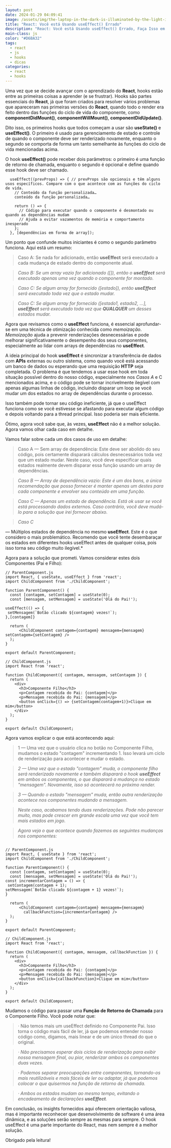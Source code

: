 ```yaml
---
layout: post
date: 2024-01-29 04:09:41
image: /assets/img/the-laptop-in-the-dark-is-illuminated-by-the-light-in-the-style-of-colorful-minimalism-post-processing-bold-chromaticity-kodak-aerochrome-melting-colourful-light-cyan-and-orange-.png
title: "React: Você está Usando useEffect() Errado"
description: "React: Você está Usando useEffect() Errado, Faça Isso em Vez Disso"
main-class: js
color: "#D6BA32"
tags:
  - react
  - js
  - hooks
  - dicas
categories:
  - react
  - hooks
---
```



Uma vez que se decide avançar com o aprendizado do **React**, hooks estão entre as primeiras coisas a aprender (e se frustrar). Hooks são partes essenciais do **React**, já que foram criados para resolver vários problemas que apareceram nas primeiras versões do **React**, quando todo o render era feito dentro das funções do ciclo de vida do componente, como **componentDidMount()**, **componentWillMount()**, **componentDidUpdate()**.

Dito isso, os primeiros hooks que todos começam a usar são **useState()** e **useEffect()**. O primeiro é usado para gerenciamento de estado e controle de quando o componente deve ser renderizado novamente, enquanto o segundo se comporta de forma um tanto semelhante às funções do ciclo de vida mencionadas acima.

O hook **useEffect()** pode receber dois parâmetros: o primeiro é uma função de retorno de chamada, enquanto o segundo é opcional e define quando esse hook deve ser chamado.


```
  useEffect((prevProps) => { // prevProps são opcionais e têm alguns usos específicos. Compare com o que acontece com as funções do ciclo de vida.
    // Conteúdo da função personalizada…
    conteúdo da função personalizada…

    return () => {
      // Código para executar quando o componente é desmontado ou quando as dependências mudam
      // Ajuda a evitar vazamentos de memória e comportamento inesperado
    };
  }, [dependências em forma de array]);
```


Um ponto que confunde muitos iniciantes é como o segundo parâmetro funciona. Aqui está um resumo:

> Caso A: Se nada for adicionado, então **useEffect** será executado a cada mudança de estado dentro do componente atual.

> *Caso B: Se um array vazio for adicionado ([]), então o **useEffect** será executado apenas uma vez quando o componente for montado.*

> *Caso C: Se algum array for fornecido ([estado]), então **useEffect** será executado toda vez que o estado mudar.*

> *Caso C: Se algum array for fornecido ([estado1, estado2, …], **useEffect** será executado toda vez que **QUALQUER** um desses estados mudar.*

Agora que revisamos como o **useEffect** funciona, é essencial aprofundar-se em uma técnica de otimização conhecida como *memoização*. *Memoização* ajuda a prevenir renderizações desnecessárias e pode melhorar significativamente o desempenho dos seus componentes, especialmente ao lidar com arrays de dependências no **useEffect**.


A ideia principal do hook **useEffect** é sincronizar a transferência de dados com **APIs** externas ou outro sistema, como quando você está acessando um banco de dados ou esperando que uma requisição **HTTP** seja completada. O problema é que tendemos a usar esse hook em toda situação possível dentro do nosso código, especialmente nos *Casos A* e C mencionados acima, e o código pode se tornar incrivelmente ilegível com apenas algumas linhas de código, incluindo disparar um loop se você mudar um dos estados no array de dependências durante o processo.


Isso também pode tornar seu código ineficiente, já que o useEffect funciona como se você estivesse se afastando para executar algum código e depois voltando para a thread principal. Isso poderia ser mais eficiente.

Ótimo, agora você sabe que, às vezes, **useEffect** não é a melhor solução. Agora vamos olhar cada caso em detalhe.


Vamos falar sobre cada um dos casos de uso em detalhe:



> Caso A — Sem array de dependência: Este deve ser abolido do seu código, pois certamente disparará cálculos desnecessários toda vez que um estado mudar. Neste caso, você deve especificar quais estados realmente devem disparar essa função usando um array de dependências.

> *Caso B — Array de dependência vazio: Este é um dos bons, a única recomendação que posso fornecer é manter apenas um destes para cada componente e envolver seu conteúdo em uma função.*

> *Caso C — Apenas um estado de dependência. Está ok usar se você está processando dados externos. Caso contrário, você deve mudá-lo para a solução que irei fornecer abaixo.*

> *Caso C*

 — Múltiplos estados de dependência no mesmo **useEffect**. Este é o que considero o mais problemático. Recomendo que você tente desembaraçar os estados em diferentes hooks useEffect antes de qualquer coisa, pois isso torna seu código muito ilegível.*

Agora para a solução que prometi. Vamos considerar estes dois Componentes (Pai e Filho):


```
// ParentComponent.js
import React, { useState, useEffect } from 'react';
import ChildComponent from './ChildComponent';

function ParentComponent() {
  const [contagem, setContagem] = useState(0);
  const [mensagem, setMensagem] = useState('Olá do Pai!');

useEffect(() => {
 setMensagem(`Botão clicado ${contagem} vezes!`);
},[contagem]}

  return (
      <ChildComponent contagem={contagem} mensagem={mensagem} setContagem={setContagem} />
  );
}

export default ParentComponent;

// ChildComponent.js
import React from 'react';

function ChildComponent({ contagem, mensagem, setContagem }) {
  return (
    <div>
      <h3>Componente Filho</h3>
      <p>Contagem recebida do Pai: {contagem}</p>
      <p>Mensagem recebida do Pai: {mensagem}</p>
      <button onClick={() => {setContagem(contagem+1)}>Clique em mim</button>
    </div>
  );
}

export default ChildComponent;
```



Agora vamos explicar o que está acontecendo aqui:

> 1 — Uma vez que o usuário clica no botão no Componente Filho, mudamos o estado "contagem" incrementando 1. Isso levará um ciclo de renderização para acontecer e mudar o estado.

> *2 — Uma vez que o estado "contagem" muda, o componente filho será renderizado novamente e também disparará o hook **useEffect** em ambos os componentes, o que disparará a mudança no estado "mensagem". Novamente, isso só acontecerá no próximo render.*

> *3 — Quando o estado "mensagem" muda, então outra renderização acontece nos componentes mudando a mensagem.*

> *Neste caso, acabamos tendo duas renderizações. Pode não parecer muito, mas pode crescer em grande escala uma vez que você tem mais estados em jogo.*

> *Agora veja o que acontece quando fazemos as seguintes mudanças nos componentes:*



```

// ParentComponent.js
import React, { useState } from 'react';
import ChildComponent from './ChildComponent';

function ParentComponent() {
  const [contagem, setContagem] = useState(0);
  const [mensagem, setMensagem] = useState('Olá do Pai!');
const incrementarContagem = () => {
 setContagem(contagem + 1);
setMensagem(`Botão clicado ${contagem + 1} vezes!`);
}

  return (
      <ChildComponent contagem={contagem} mensagem={mensagem}
        callbackFunction={incrementarContagem} />
  );
}

export default ParentComponent;

// ChildComponent.js
import React from 'react';

function ChildComponent({ contagem, mensagem, callbackFunction }) {
  return (
    <div>
      <h3>Componente Filho</h3>
      <p>Contagem recebida do Pai: {contagem}</p>
      <p>Mensagem recebida do Pai: {mensagem}</p>
      <button onClick={callbackFunction}>Clique em mim</button>
    </div>
  );
}

export default ChildComponent;

```



Mudamos o código para passar uma **Função de Retorno de Chamada** para o Componente Filho. Você pode notar que:

> · Não temos mais um useEffect definido no Componente Pai. Isso torna o código mais fácil de ler, já que podemos entender nosso código como, digamos, mais linear e de um único thread do que o original.

> *· Não precisamos esperar dois ciclos de renderização para exibir nossa mensagem final, ou pior, renderizar ambos os componentes duas vezes.*

> *· Podemos separar preocupações entre componentes, tornando-os mais reutilizáveis e mais fáceis de ler ou adaptar, já que podemos colocar o que quisermos na função de retorno de chamada.*

> *· Ambos os estados mudam ao mesmo tempo, evitando o encadeamento de declarações **useEffect**.*



Em conclusão, os insights fornecidos aqui oferecem orientação valiosa, mas é importante reconhecer que desenvolvimento de software é uma área dinâmica, e as soluções serão sempre as mesmas para sempre. O hook useEffect é uma parte importante do React, mas nem sempre é a melhor solução.



Obrigado pela leitura!